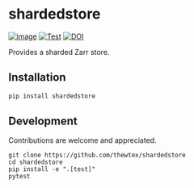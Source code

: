 # shardedstore

[![image](https://img.shields.io/pypi/v/shardedstore.svg)](https://pypi.python.org/pypi/shardedstore/)
[![Test](https://github.com/thewtex/shardedstore/actions/workflows/test.yml/badge.svg)](https://github.com/thewtex/shardedstore/actions/workflows/test.yml)
[![DOI](https://zenodo.org/badge/489549406.svg)](https://zenodo.org/badge/latestdoi/489549406)

Provides a sharded Zarr store.

## Installation

```sh
pip install shardedstore
```

## Development

Contributions are welcome and appreciated.

```
git clone https://github.com/thewtex/shardedstore
cd shardedstore
pip install -e ".[test]"
pytest
```
